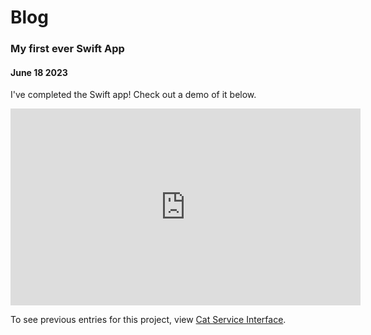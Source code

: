 # Blog

### My first ever Swift App
#### June 18 2023

I've completed the Swift app! Check out a demo of it below.

<iframe width="560" height="315" src="https://www.youtube.com/embed/zJSYj9NrGD4" title="YouTube video player" frameborder="0" allow="accelerometer; autoplay; clipboard-write; encrypted-media; gyroscope; picture-in-picture; web-share" allowfullscreen></iframe>
<br/>

To see previous entries for this project, view <a href="{{site.url}}/blog/catserviceinterface.html">Cat Service Interface</a>.
